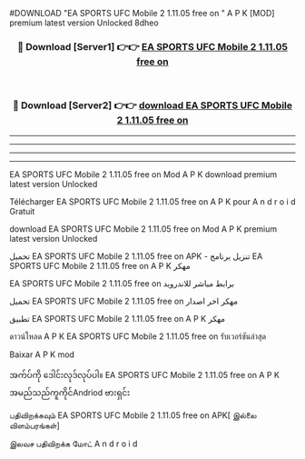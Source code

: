 #DOWNLOAD "EA SPORTS UFC Mobile 2 1.11.05 free on   " A P K [MOD] premium latest version Unlocked 8dheo 



<div align="center">

<h3>🔴 Download [Server1] 👉👉 <a href="https://apkdownload12.web.app/?title=EA SPORTS UFC Mobile 2 1.11.05 free on   ">EA SPORTS UFC Mobile 2 1.11.05 free on    </a></h3><br>

<h3>🔴 Download [Server2] 👉👉 <a href="https://apkdownload12.web.app/?title=EA SPORTS UFC Mobile 2 1.11.05 free on   ">download EA SPORTS UFC Mobile 2 1.11.05 free on    </a></h3>
</div>


----------------------------------------------------------

----------------------------------------------------------

----------------------------------------------------------

----------------------------------------------------------


EA SPORTS UFC Mobile 2 1.11.05 free on    Mod A P K download premium latest version Unlocked

Télécharger  EA SPORTS UFC Mobile 2 1.11.05 free on    A P K pour A n d r o i d Gratuit

download EA SPORTS UFC Mobile 2 1.11.05 free on    Mod A P K premium latest version Unlocked

تحميل EA SPORTS UFC Mobile 2 1.11.05 free on    APK - تنزيل برنامج EA SPORTS UFC Mobile 2 1.11.05 free on    A P K مهكر

EA SPORTS UFC Mobile 2 1.11.05 free on    برابط مباشر للاندرويد

تحميل EA SPORTS UFC Mobile 2 1.11.05 free on    مهكر اخر اصدار

تطبيق EA SPORTS UFC Mobile 2 1.11.05 free on    A P K مهكر

ดาวน์โหลด A P K EA SPORTS UFC Mobile 2 1.11.05 free on    รับเวอร์ชันล่าสุด

Baixar A P K mod

အက်ပ်ကို ဒေါင်းလုဒ်လုပ်ပါ။ EA SPORTS UFC Mobile 2 1.11.05 free on    A P K အမည်သည်ကူကိုင်Andriod ဗားရှင်း

பதிவிறக்கவும் EA SPORTS UFC Mobile 2 1.11.05 free on    APK[ இல்லை விளம்பரங்கள்] 
 
இலவச பதிவிறக்க மோட் A n d r o i d



